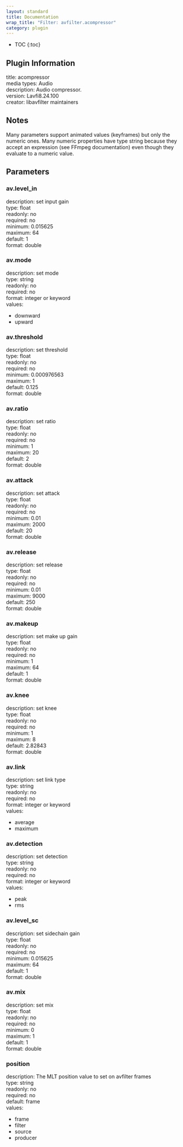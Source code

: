 ```yaml
---
layout: standard
title: Documentation
wrap_title: "Filter: avfilter.acompressor"
category: plugin
---
```

* TOC
{:toc}

## Plugin Information

title: acompressor  
media types:
Audio  
description: Audio compressor.  
version: Lavfi8.24.100  
creator: libavfilter maintainers  

## Notes

Many parameters support animated values (keyframes) but only the numeric ones. Many numeric properties have type string because they accept an expression (see FFmpeg documentation) even though they evaluate to a numeric value.

## Parameters

### av.level_in

  
description:
set input gain  
type: float  
readonly: no  
required: no  
minimum: 0.015625  
maximum: 64  
default: 1  
format: double  

### av.mode

  
description:
set mode  
type: string  
readonly: no  
required: no  
format: integer or keyword  
values:  

* downward
* upward

### av.threshold

  
description:
set threshold  
type: float  
readonly: no  
required: no  
minimum: 0.000976563  
maximum: 1  
default: 0.125  
format: double  

### av.ratio

  
description:
set ratio  
type: float  
readonly: no  
required: no  
minimum: 1  
maximum: 20  
default: 2  
format: double  

### av.attack

  
description:
set attack  
type: float  
readonly: no  
required: no  
minimum: 0.01  
maximum: 2000  
default: 20  
format: double  

### av.release

  
description:
set release  
type: float  
readonly: no  
required: no  
minimum: 0.01  
maximum: 9000  
default: 250  
format: double  

### av.makeup

  
description:
set make up gain  
type: float  
readonly: no  
required: no  
minimum: 1  
maximum: 64  
default: 1  
format: double  

### av.knee

  
description:
set knee  
type: float  
readonly: no  
required: no  
minimum: 1  
maximum: 8  
default: 2.82843  
format: double  

### av.link

  
description:
set link type  
type: string  
readonly: no  
required: no  
format: integer or keyword  
values:  

* average
* maximum

### av.detection

  
description:
set detection  
type: string  
readonly: no  
required: no  
format: integer or keyword  
values:  

* peak
* rms

### av.level_sc

  
description:
set sidechain gain  
type: float  
readonly: no  
required: no  
minimum: 0.015625  
maximum: 64  
default: 1  
format: double  

### av.mix

  
description:
set mix  
type: float  
readonly: no  
required: no  
minimum: 0  
maximum: 1  
default: 1  
format: double  

### position

  
description:
The MLT position value to set on avfilter frames  
type: string  
readonly: no  
required: no  
default: frame  
values:  

* frame
* filter
* source
* producer

